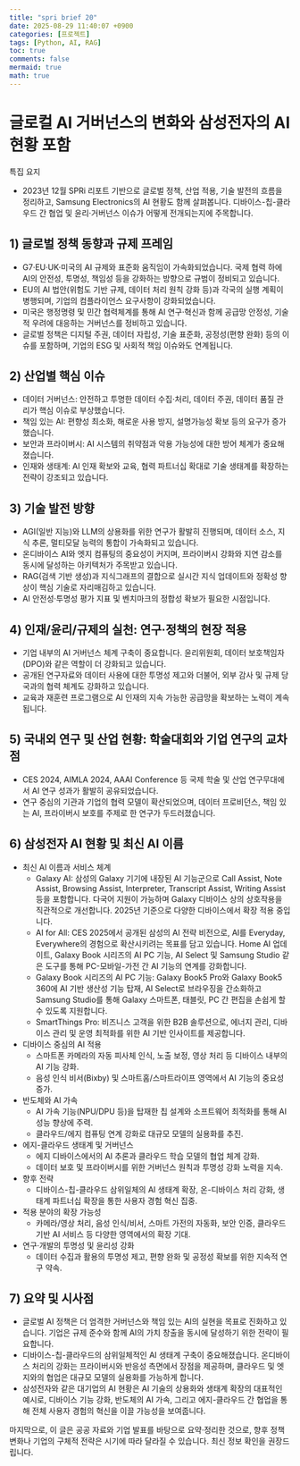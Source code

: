 ```yaml
---
title: "spri brief 20"
date: 2025-08-29 11:40:07 +0900
categories: [프로젝트]
tags: [Python, AI, RAG]
toc: true
comments: false
mermaid: true
math: true
---
```


# 글로컬 AI 거버넌스의 변화와 삼성전자의 AI 현황 포함


특집 요지
- 2023년 12월 SPRi 리포트 기반으로 글로벌 정책, 산업 적용, 기술 발전의 흐름을 정리하고, Samsung Electronics의 AI 현황도 함께 살펴봅니다. 디바이스-칩-클라우드 간 협업 및 윤리·거버넌스 이슈가 어떻게 전개되는지에 주목합니다.


## 1) 글로벌 정책 동향과 규제 프레임
- G7·EU·UK·미국의 AI 규제와 표준화 움직임이 가속화되었습니다. 국제 협력 하에 AI의 안전성, 투명성, 책임성 등을 강화하는 방향으로 규범이 정비되고 있습니다.
- EU의 AI 법안(위험도 기반 규제, 데이터 처리 원칙 강화 등)과 각국의 실행 계획이 병행되며, 기업의 컴플라이언스 요구사항이 강화되었습니다.
- 미국은 행정명령 및 민간 협력체계를 통해 AI 연구·혁신과 함께 공급망 안정성, 기술적 우려에 대응하는 거버넌스를 정비하고 있습니다.
- 글로벌 정책은 디지털 주권, 데이터 자립성, 기술 표준화, 공정성(편향 완화) 등의 이슈를 포함하며, 기업의 ESG 및 사회적 책임 이슈와도 연계됩니다.


## 2) 산업별 핵심 이슈
- 데이터 거버넌스: 안전하고 투명한 데이터 수집·처리, 데이터 주권, 데이터 품질 관리가 핵심 이슈로 부상했습니다.
- 책임 있는 AI: 편향성 최소화, 해로운 사용 방지, 설명가능성 확보 등의 요구가 증가했습니다.
- 보안과 프라이버시: AI 시스템의 취약점과 악용 가능성에 대한 방어 체계가 중요해졌습니다.
- 인재와 생태계: AI 인재 확보와 교육, 협력 파트너십 확대로 기술 생태계를 확장하는 전략이 강조되고 있습니다.


## 3) 기술 발전 방향
- AGI(일반 지능)와 LLM의 상용화를 위한 연구가 활발히 진행되며, 데이터 소스, 지식 추론, 멀티모달 능력의 통합이 가속화되고 있습니다.
- 온디바이스 AI와 엣지 컴퓨팅의 중요성이 커지며, 프라이버시 강화와 지연 감소를 동시에 달성하는 아키텍처가 주목받고 있습니다.
- RAG(검색 기반 생성)과 지식그래프의 결합으로 실시간 지식 업데이트와 정확성 향상이 핵심 기술로 자리매김하고 있습니다.
- AI 안전성·투명성 평가 지표 및 벤치마크의 정합성 확보가 필요한 시점입니다.


## 4) 인재/윤리/규제의 실천: 연구·정책의 현장 적용
- 기업 내부의 AI 거버넌스 체계 구축이 중요합니다. 윤리위원회, 데이터 보호책임자(DPO)와 같은 역할이 더 강화되고 있습니다.
- 공개된 연구자료와 데이터 사용에 대한 투명성 제고와 더불어, 외부 감사 및 규제 당국과의 협력 체계도 강화하고 있습니다.
- 교육과 재훈련 프로그램으로 AI 인재의 지속 가능한 공급망을 확보하는 노력이 계속됩니다.


## 5) 국내외 연구 및 산업 현황: 학술대회와 기업 연구의 교차점
- CES 2024, AIMLA 2024, AAAI Conference 등 국제 학술 및 산업 연구무대에서 AI 연구 성과가 활발히 공유되었습니다.
- 연구 중심의 기관과 기업의 협력 모델이 확산되었으며, 데이터 프로비던스, 책임 있는 AI, 프라이버시 보호를 주제로 한 연구가 두드러졌습니다.


## 6) 삼성전자 AI 현황 및 최신 AI 이름
- 최신 AI 이름과 서비스 체계
  - Galaxy AI: 삼성의 Galaxy 기기에 내장된 AI 기능군으로 Call Assist, Note Assist, Browsing Assist, Interpreter, Transcript Assist, Writing Assist 등을 포함합니다. 다국어 지원이 가능하며 Galaxy 디바이스 상의 상호작용을 직관적으로 개선합니다. 2025년 기준으로 다양한 디바이스에서 확장 적용 중입니다.
  - AI for All: CES 2025에서 공개된 삼성의 AI 전략 비전으로, AI를 Everyday, Everywhere의 경험으로 확산시키려는 목표를 담고 있습니다. Home AI 업데이트, Galaxy Book 시리즈의 AI PC 기능, AI Select 및 Samsung Studio 같은 도구를 통해 PC-모바일-가전 간 AI 기능의 연계를 강화합니다.
  - Galaxy Book 시리즈의 AI PC 기능: Galaxy Book5 Pro와 Galaxy Book5 360에 AI 기반 생산성 기능 탑재, AI Select로 브라우징을 간소화하고 Samsung Studio를 통해 Galaxy 스마트폰, 태블릿, PC 간 편집을 손쉽게 할 수 있도록 지원합니다.
  - SmartThings Pro: 비즈니스 고객을 위한 B2B 솔루션으로, 에너지 관리, 디바이스 관리 및 운영 최적화를 위한 AI 기반 인사이트를 제공합니다.
- 디바이스 중심의 AI 적용
  - 스마트폰 카메라의 자동 피사체 인식, 노출 보정, 영상 처리 등 디바이스 내부의 AI 기능 강화.
  - 음성 인식 비서(Bixby) 및 스마트홈/스마트라이프 영역에서 AI 기능의 중요성 증가.
- 반도체와 AI 가속
  - AI 가속 기능(NPU/DPU 등)을 탑재한 칩 설계와 소프트웨어 최적화를 통해 AI 성능 향상에 주력.
  - 클라우드/에지 컴퓨팅 연계 강화로 대규모 모델의 실용화를 추진.
- 에지-클라우드 생태계 및 거버넌스
  - 에지 디바이스에서의 AI 추론과 클라우드 학습 모델의 협업 체계 강화.
  - 데이터 보호 및 프라이버시를 위한 거버넌스 원칙과 투명성 강화 노력을 지속.
- 향후 전략
  - 디바이스-칩-클라우드 삼위일체의 AI 생태계 확장, 온-디바이스 처리 강화, 생태계 파트너십 확장을 통한 사용자 경험 혁신 집중.
- 적용 분야의 확장 가능성
  - 카메라/영상 처리, 음성 인식/비서, 스마트 가전의 자동화, 보안 인증, 클라우드 기반 AI 서비스 등 다양한 영역에서의 확장 기대.
- 연구·개발의 투명성 및 윤리성 강화
  - 데이터 수집과 활용의 투명성 제고, 편향 완화 및 공정성 확보를 위한 지속적 연구 약속.


## 7) 요약 및 시사점
- 글로벌 AI 정책은 더 엄격한 거버넌스와 책임 있는 AI의 실현을 목표로 진화하고 있습니다. 기업은 규제 준수와 함께 AI의 가치 창출을 동시에 달성하기 위한 전략이 필요합니다.
- 디바이스-칩-클라우드의 삼위일체적인 AI 생태계 구축이 중요해졌습니다. 온디바이스 처리의 강화는 프라이버시와 반응성 측면에서 장점을 제공하며, 클라우드 및 엣지와의 협업은 대규모 모델의 실용화를 가능하게 합니다.
- 삼성전자와 같은 대기업의 AI 현황은 AI 기술의 상용화와 생태계 확장의 대표적인 예시로, 디바이스 기능 강화, 반도체의 AI 가속, 그리고 에지-클라우드 간 협업을 통해 전체 사용자 경험의 혁신을 이끌 가능성을 보여줍니다.


마지막으로, 이 글은 공공 자료와 기업 발표를 바탕으로 요약·정리한 것으로, 향후 정책 변화나 기업의 구체적 전략은 시기에 따라 달라질 수 있습니다. 최신 정보 확인을 권장드립니다.